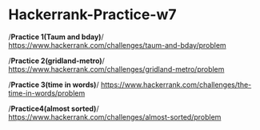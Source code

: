 # Hackerrank-Practice-w7

/**Practice 1(Taum and bday)**/
https://www.hackerrank.com/challenges/taum-and-bday/problem

/**Practice 2(gridland-metro)**/
https://www.hackerrank.com/challenges/gridland-metro/problem

/**Practice 3(time in words)**/
https://www.hackerrank.com/challenges/the-time-in-words/problem

/**Practice4(almost sorted)**/
https://www.hackerrank.com/challenges/almost-sorted/problem
